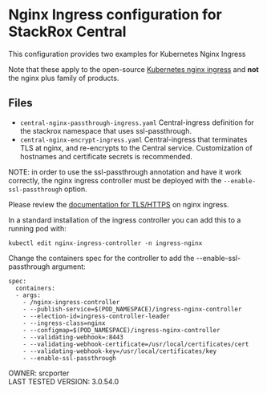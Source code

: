# Nginx Ingress configuration for StackRox Central

This configuration provides two examples for Kubernetes Nginx Ingress

Note that these apply to the open-source [Kubernetes nginx ingress](https://kubernetes.github.io/ingress-nginx/) and **not** the nginx plus family of products.

## Files
* `central-nginx-passthrough-ingress.yaml` Central-ingress definition for the stackrox namespace that uses ssl-passthrough.
* `central-nginx-encrypt-ingress.yaml` Central-ingress that terminates TLS at nginx, and re-encrypts to the Central service. Customization of hostnames and certificate secrets is recommended.


NOTE: in order to use the ssl-passthrough annotation and have it work correctly, the nginx ingress controller must be deployed with the `--enable-ssl-passthrough` option.

Please review the [documentation for TLS/HTTPS](https://kubernetes.github.io/ingress-nginx/user-guide/tls/#ssl-passthrough) on nginx ingress.

In a standard installation of the ingress controller you can add this to a running pod with:

`kubectl edit nginx-ingress-controller -n ingress-nginx`

Change the containers spec for the controller to add the --enable-ssl-passthrough argument:

    spec:
      containers:
      - args:
        - /nginx-ingress-controller
        - --publish-service=$(POD_NAMESPACE)/ingress-nginx-controller
        - --election-id=ingress-controller-leader
        - --ingress-class=nginx
        - --configmap=$(POD_NAMESPACE)/ingress-nginx-controller
        - --validating-webhook=:8443
        - --validating-webhook-certificate=/usr/local/certificates/cert
        - --validating-webhook-key=/usr/local/certificates/key
        - --enable-ssl-passthrough

OWNER: srcporter  
LAST TESTED VERSION: 3.0.54.0
